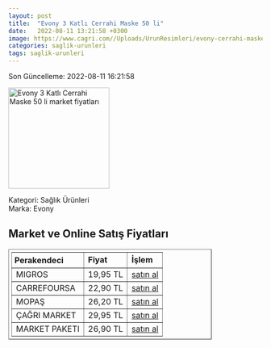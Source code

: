 ```yaml
---
layout: post
title:  "Evony 3 Katlı Cerrahi Maske 50 li"
date:   2022-08-11 13:21:58 +0300
image: https://www.cagri.com//Uploads/UrunResimleri/evony-cerrahi-maske-50-li-2e33.jpg
categories: saglik-urunleri
tags: saglik-urunleri
---
```


Son Güncelleme: 2022-08-11 16:21:58

<img src="https://www.cagri.com//Uploads/UrunResimleri/evony-cerrahi-maske-50-li-2e33.jpg" width="200" alt="Evony 3 Katlı Cerrahi Maske 50 li market fiyatları" />

Kategori: Sağlık Ürünleri
<br />
Marka: Evony

<h2>Market ve Online Satış Fiyatları</h2>

<table border="1" style="padding: 5px;width:80%;">
  <tr>
    <td style="padding: 5px;"><strong>Perakendeci</strong></td>
    <td><strong>Fiyat</strong></td>
    <td><strong>İşlem</strong></td>
  </tr>
  <tr>
              <td title="Migros">MIGROS</td>
              <td>19,95 TL</td>
              <td><a title="Migros" target="_blank" href="https://www.migros.com.tr/evony-3-katli-cerrahi-maske-50li-p-1e22e39">satın al</a></td>
            </tr><tr>
              <td title="CarrefourSA">CARREFOURSA</td>
              <td>22,90 TL</td>
              <td><a title="CarrefourSA" target="_blank" href="https://www.carrefoursa.com/evony-50-li-telli-3-katli-cerrahi-maske-p-30300198">satın al</a></td>
            </tr><tr>
              <td title="Mopaş">MOPAŞ</td>
              <td>26,20 TL</td>
              <td><a title="Mopaş" target="_blank" href="https://www.mopas.com.tr/evony-cerrahi-maske-50li/p/857659">satın al</a></td>
            </tr><tr>
              <td title="Çağrı Market">ÇAĞRI MARKET</td>
              <td>29,95 TL</td>
              <td><a title="Çağrı Market" target="_blank" href="https://www.cagri.com/evony-cerrahi-maske-50-li">satın al</a></td>
            </tr><tr>
              <td title="Market Paketi">MARKET PAKETI</td>
              <td>26,90 TL</td>
              <td><a title="Market Paketi" target="_blank" href="https://www.marketpaketi.com.tr/evony-cerrahi-maske-yumusak-lastikli-50-adet-3-katli-p-550983">satın al</a></td>
            </tr>
</table>
